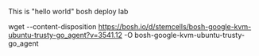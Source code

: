 This is "hello world" bosh deploy lab

wget --content-disposition https://bosh.io/d/stemcells/bosh-google-kvm-ubuntu-trusty-go_agent?v=3541.12 -O bosh-google-kvm-ubuntu-trusty-go_agent
